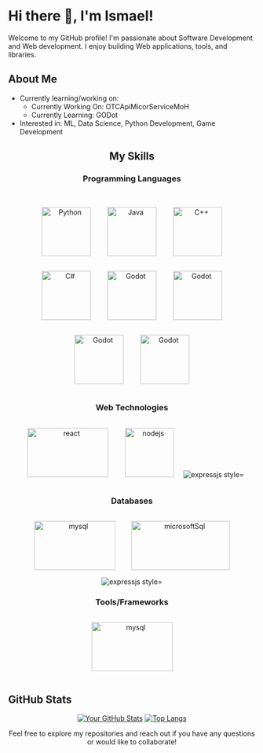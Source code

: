# Hi there 👋, I'm Ismael!

Welcome to my GitHub profile! I'm passionate about Software Development and Web development. I enjoy building Web applications, tools, and libraries.

## About Me

-   Currently learning/working on:
    -   Currently Working On: OTCApiMicorServiceMoH
    -   Currently Learning: GODot
-   Interested in: ML, Data Science, Python Development, Game Development

<div align="center">
    
## My Skills
<p>
  <strong>
    
  ### Programming Languages</strong> 
  <br>
  <img src="https://encrypted-tbn0.gstatic.com/images?q=tbn:ANd9GcSG7cdzSCetx-lHYB2xT1sFoy2wwYbZ_21_ug&s" alt="Python" style="display: inline-block; margin: 15px; width: 100px; height: 100px;">
  <img src="https://encrypted-tbn0.gstatic.com/images?q=tbn:ANd9GcQLNRJZ9CptIEffVz0gWHXarYyIM0wdXaLGhQ&s" alt="Java" style="display: inline-block; margin: 15px; width: 100px; height: 100px;">
  <img src="https://encrypted-tbn0.gstatic.com/images?q=tbn:ANd9GcR2Tz6MHwVSJK0MzevRXacOBDnwHww_ucV7rg&s" alt="C++" style="display: inline-block; margin: 15px; width: 100px; height: 100px;">
  <img src="https://encrypted-tbn0.gstatic.com/images?q=tbn:ANd9GcSGEF3IDBSE42_pPkvBkXnMb5sfv9va71SASg&s" alt="C#" style="display: inline-block; margin: 15px; width: 100px; height: 100px;">
  <img src="https://encrypted-tbn0.gstatic.com/images?q=tbn:ANd9GcRj7kqqlm6pcJvhJbT7PeS-SRgyQmsRkxTFgQ&s" alt="Godot" style="display: inline-block; margin: 15px; width: 100px; height: 100px;">
  <img src="https://upload.wikimedia.org/wikipedia/commons/6/6a/JavaScript-logo.png" alt="Godot" style="display: inline-block; margin: 15px; width: 100px; height: 100px;">
  <img src="https://encrypted-tbn0.gstatic.com/images?q=tbn:ANd9GcSPa10Yz3EeBbATAA1tPjqR_bF27dz82mKFTQ&s" alt="Godot" style="display: inline-block; margin: 15px; width: 100px; height: 100px;">
  <img src="https://encrypted-tbn0.gstatic.com/images?q=tbn:ANd9GcSQsPmSv5JIgSQmX3TvykudhQGvAw4uAusKjQ&s" alt="Godot" style="display: inline-block; margin: 15px; width: 100px; height: 100px;">
</p>
<p>
  <strong> 
    
  ### Web Technologies</strong> 
  <img src="https://cdn.freelogovectors.net/wp-content/uploads/2023/02/react-logo-freelogovectors.net_.png" alt="react" style="display: inline-block; margin: 15px; width: 165px; height: 100px;">
  <img src="https://encrypted-tbn0.gstatic.com/images?q=tbn:ANd9GcTpcgqVlv1uKFwmS7sxQam6PCWMsNiy1eiWvA&s" alt="nodejs" style="display: inline-block; margin: 15px; width: 100px; height: 100px;">
  <img src="https://encrypted-tbn0.gstatic.com/images?q=tbn:ANd9GcSlZINvM67GmgTbwpiAUlD33goWl2vf4GDppg&s" alt="expressjs style="display: inline-block; margin: 15px; width: 60px;">
  
</p>

<p>
  <strong> 
    
  ### Databases</strong> 
  <img src="https://encrypted-tbn0.gstatic.com/images?q=tbn:ANd9GcQa-5LhP_Q8i_JBK8mMzn-ApcwLPH5UhTF76A&s" alt="mysql" style="display: inline-block; margin: 15px; width: 165px; height: 100px;">
  <img src="https://encrypted-tbn0.gstatic.com/images?q=tbn:ANd9GcRsY5WyRBjiVaNzrJFSSa7AeihKqGkKadQweqiykfp8NuvxPd_T2sYeK74sGYno2j5dCw&usqp=CAU" alt="microsoftSql" style="display: inline-block; margin: 15px; width: 200px; height: 100px;">
  <img src="https://encrypted-tbn0.gstatic.com/images?q=tbn:ANd9GcThmT8HtltidnDUJvGcRYzg8B9h8zM-2O-FZw&s" alt="expressjs style="display: inline-block; margin: 15px; width: 100px; height: 100px;">
</p>

<p>
  <strong> 
    
  ### Tools/Frameworks</strong> 
  <img src="https://cdn.freebiesupply.com/logos/large/2x/git-logo-svg-vector.svg" alt="mysql" style="display: inline-block; margin: 15px; width: 165px; height: 100px;">
</p>

</div>

## GitHub Stats

<div align="center">

  [![Your GitHub Stats](https://github-readme-stats.vercel.app/api?username=ismael2314&show_icons=true&theme=dark)](https://github.com/ismael2314)
  [![Top Langs](https://github-readme-stats.vercel.app/api/top-langs/?username=ismael2314&layout=donut&theme=dark&langs_count=10)](https://github.com/ismael2314)
</div>
<p align="center">
  Feel free to explore my repositories and reach out if you have any questions or would like to collaborate!
</p>
